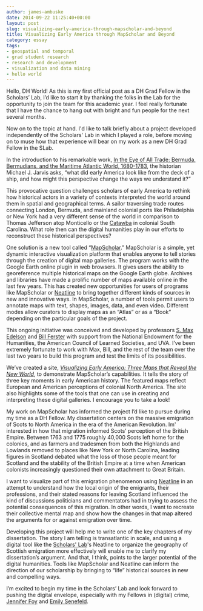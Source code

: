 ```yaml
---
author: james-ambuske
date: 2014-09-22 11:25:40+00:00
layout: post
slug: visualizing-early-america-through-mapscholar-and-beyond
title: Visualizing Early America through MapScholar and Beyond
category: essay
tags:
- geospatial and temporal
- grad student research
- research and development
- visualization and data mining
- hello world
---
```


Hello, DH World! As this is my first official post as a DH Grad Fellow in the Scholars’ Lab, I’d like to start it by thanking the folks in the Lab for the opportunity to join the team for this academic year. I feel really fortunate that I have the chance to hang out with bright and fun people for the next several months.

Now on to the topic at hand. I'd like to talk briefly about a project developed independently of the Scholars' Lab in which I played a role, before moving on to muse how that experience will bear on my work as a new DH Grad Fellow in the SLab. 

In the introduction to his remarkable work, [In the Eye of All Trade: Bermuda, Bermudians, and the Maritime Atlantic World, 1680-1783](http://uncpress.unc.edu/books/T-7164.html), the historian Michael J. Jarvis asks, “what did early America look like from the deck of a ship, and how might this perspective change the ways we understand it?”

This provocative question challenges scholars of early America to rethink how historical actors in a variety of contexts interpreted the world around them in spatial and geographical terms. A sailor traversing trade routes connecting London, Bermuda, and mainland colonial ports like Philadelphia or New York had a very different sense of the world in comparison to Thomas Jefferson atop Monticello or the [Catawba](http://memory.loc.gov/cgi-bin/query/h?ammem/gmd:@field(NUMBER+@band(g3860+ct000734))) in colonial South Carolina. What role then can the digital humanities play in our efforts to reconstruct these historical perspectives?

One solution is a new tool called “[MapScholar](http://mapscholar.org/).” MapScholar is a simple, yet dynamic interactive visualization platform that enables anyone to tell stories through the creation of digital map galleries. The program works with the Google Earth online plugin in web browsers. It gives users the ability to georeference multiple historical maps on the Google Earth globe. Archives and libraries have made a prolific number of maps available online in the last few years. This has created new opportunities for users of programs like MapScholar or [Neatline](http://www.neatline.org) to bring together different kinds of sources in new and innovative ways. In MapScholar, a number of tools permit users to annotate maps with text, shapes, images, data, and even video. Different modes allow curators to display maps as an “Atlas” or as a “Book” depending on the particular goals of the project.

This ongoing initiative was conceived and developed by professors [S. Max Edelson](http://history.virginia.edu/user/297) and [Bill Ferster](http://shanti.virginia.edu/people/40) with support from the National Endowment for the Humanities, the American Council of Learned Societies, and UVA. I’ve been extremely fortunate to work with Max, Bill, and the rest of the team over the last two years to build this program and test the limits of its possibilities. 

We’ve created a site, _[Visualizing Early America: Three Maps that Reveal the New World](http://www.viseyes.org/mapscholar/?https://docs.google.com/spreadsheet/ccc?key=0AhTK6MB0cCLQdGNUSFQ1OENETUN1WHJMUWRzc0ZNMnc#gid=0)_, to demonstrate MapScholar’s capabilities. It tells the story of three key moments in early American history. The featured maps reflect European and American perceptions of colonial North America. The site also highlights some of the tools that one can use in creating and interpreting these digital galleries. I encourage you to take a look!

My work on MapScholar has informed the project I’d like to pursue during my time as a DH Fellow. My dissertation centers on the massive emigration of Scots to North America in the era of the American Revolution. Im' interested in how that migration informed Scots’ perception of the British Empire. Between 1763 and 1775 roughly 40,000 Scots left home for the colonies, and as farmers and tradesmen from both the Highlands and Lowlands removed to places like New York or North Carolina, leading figures in Scotland debated what the loss of those people meant for Scotland and the stability of the British Empire at a time when American colonists increasingly questioned their own attachment to Great Britain.

I want to visualize part of this emigration phenomenon using [Neatline](http://neatline.org) in an attempt to understand how the local origin of the emigrants, their professions, and their stated reasons for leaving Scotland influenced the kind of discussions politicians and commentators had in trying to assess the potential consequences of this migration. In other words, I want to recreate their collective mental map and show how the changes in that map altered the arguments for or against emigration over time.

Developing this project will help me to write one of the key chapters of my dissertation. The story I am telling is transatlantic in scale, and using a digital tool like the [Scholars' Lab](http://scholarslab.org/)'s Neatline to organize the geography of Scottish emigration more effectively will enable me to clarify my dissertation’s argument. And that, I think, points to the larger potential of the digital humanities. Tools like MapScholar and Neatline can inform the direction of our scholarship by bringing to “life” historical sources in new and compelling ways.

I’m excited to begin my time in the Scholars’ Lab and look forward to pushing the digital envelope, especially with my Fellows in (digital) crime, [Jennifer Foy](http://scholarslab.org/people/jennifer-foy/) and [Emily Senefeld](http://scholarslab.org/people/emily-senefeld/).

